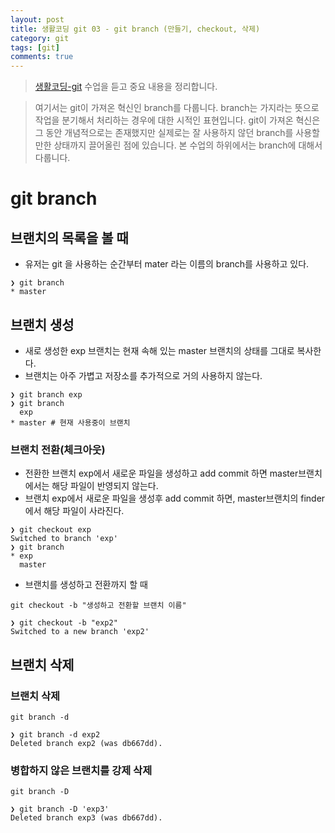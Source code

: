 ```yaml
---
layout: post
title: 생활코딩 git 03 - git branch (만들기, checkout, 삭제)
category: git
tags: [git]
comments: true
---
```

> [생활코딩-git](https://opentutorials.org/module/2676) 수업을 듣고 중요 내용을 정리합니다.   

> 여기서는 git이 가져온 혁신인 branch를 다룹니다. branch는 가지라는 뜻으로 작업을 분기해서 처리하는 경우에 대한 시적인 표현입니다. git이 가져온 혁신은 그 동안 개념적으로는 존재했지만 실제로는 잘 사용하지 않던 branch를 사용할만한 상태까지 끌어올린 점에 있습니다. 본 수업의 하위에서는 branch에 대해서 다룹니다.

# git branch

## 브랜치의 목록을 볼 때
- 유저는 git 을 사용하는 순간부터 mater 라는 이름의 branch를 사용하고 있다.

```shell
❯ git branch
* master
```

## 브랜치 생성
- 새로 생성한 exp 브랜치는 현재 속해 있는 master 브랜치의 상태를 그대로 복사한다.
- 브랜치는 아주 가볍고 저장소를 추가적으로 거의 사용하지 않는다.

```shell
❯ git branch exp
❯ git branch
  exp
* master # 현재 사용중이 브랜치
```

### 브랜치 전환(체크아웃)
- 전환한 브랜치 exp에서 새로운 파일을 생성하고 add commit 하면 master브랜치에서는 해당 파일이 반영되지 않는다.
- 브랜치 exp에서 새로운 파일을 생성후 add commit 하면, master브랜치의 finder에서 해당 파일이 사라진다.  

```shell
❯ git checkout exp
Switched to branch 'exp'
❯ git branch
* exp
  master
```

- 브랜치를 생성하고 전환까지 할 때

```shell
git checkout -b "생성하고 전환할 브랜치 이름"

❯ git checkout -b "exp2"
Switched to a new branch 'exp2'
```

## 브랜치 삭제
### 브랜치 삭제

```shell
git branch -d

❯ git branch -d exp2
Deleted branch exp2 (was db667dd).
```

### 병합하지 않은 브랜치를 강제 삭제

```shell
git branch -D

❯ git branch -D 'exp3'
Deleted branch exp3 (was db667dd).
```
